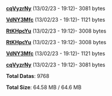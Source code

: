 [**cqVyzrNy**](/data/cqVyzrNy.txt) (13/02/23 - 19:12)- 3081 bytes

[**VdNY3Mfc**](/data/VdNY3Mfc.txt) (13/02/23 - 19:12)- 1121 bytes

[**RtKHpcYu**](/data/RtKHpcYu.txt) (13/02/23 - 19:12)- 3008 bytes

[**RtKHpcYu**](/data/RtKHpcYu.txt) (13/02/23 - 19:12)- 3008 bytes

[**VdNY3Mfc**](/data/VdNY3Mfc.txt) (13/02/23 - 19:12)- 1121 bytes

[**cqVyzrNy**](/data/cqVyzrNy.txt) (13/02/23 - 19:12)- 3081 bytes

**Total Datas**: 9768

**Total Size**: 64.58 MB / 64.6 MB